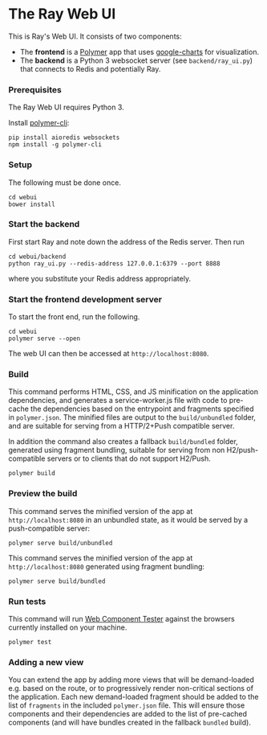 # The Ray Web UI

This is Ray's Web UI. It consists of two components:

* The **frontend** is a [Polymer](https://www.polymer-project.org/1.0/) app that
  uses [google-charts](https://elements.polymer-project.org/elements/google-chart)
  for visualization.
* The **backend** is a Python 3 websocket server (see `backend/ray_ui.py`) that
  connects to Redis and potentially Ray.

### Prerequisites

The Ray Web UI requires Python 3.

Install [polymer-cli](https://github.com/Polymer/polymer-cli):

    pip install aioredis websockets
    npm install -g polymer-cli

### Setup

The following must be done once.

    cd webui
    bower install

### Start the backend

First start Ray and note down the address of the Redis server. Then run

    cd webui/backend
    python ray_ui.py --redis-address 127.0.0.1:6379 --port 8888

where you substitute your Redis address appropriately.

### Start the frontend development server

To start the front end, run the following.

    cd webui
    polymer serve --open

The web UI can then be accessed at `http://localhost:8080`.

### Build

This command performs HTML, CSS, and JS minification on the application
dependencies, and generates a service-worker.js file with code to pre-cache the
dependencies based on the entrypoint and fragments specified in `polymer.json`.
The minified files are output to the `build/unbundled` folder, and are suitable
for serving from a HTTP/2+Push compatible server.

In addition the command also creates a fallback `build/bundled` folder,
generated using fragment bundling, suitable for serving from non
H2/push-compatible servers or to clients that do not support H2/Push.

    polymer build

### Preview the build

This command serves the minified version of the app at `http://localhost:8080`
in an unbundled state, as it would be served by a push-compatible server:

    polymer serve build/unbundled

This command serves the minified version of the app at `http://localhost:8080`
generated using fragment bundling:

    polymer serve build/bundled

### Run tests

This command will run
[Web Component Tester](https://github.com/Polymer/web-component-tester) against
the browsers currently installed on your machine.

    polymer test

### Adding a new view

You can extend the app by adding more views that will be demand-loaded e.g.
based on the route, or to progressively render non-critical sections of the
application.  Each new demand-loaded fragment should be added to the list of
`fragments` in the included `polymer.json` file.  This will ensure those
components and their dependencies are added to the list of pre-cached components
(and will have bundles created in the fallback `bundled` build).
